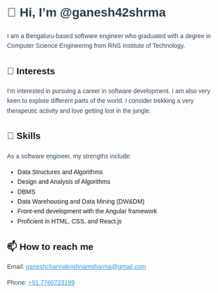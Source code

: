 <!DOCTYPE html>
<html lang="en">
<head>
  <meta charset="UTF-8">
  <meta name="viewport" content="width=device-width, initial-scale=1.0">
  <style>
    body {
      font-family: Arial, sans-serif;
      line-height: 1.6;
    }
    .container {
      max-width: 800px;
      margin: auto;
      padding: 20px;
    }
    h1 {
      color: #2c3e50;
    }
    p {
      color: #34495e;
    }
    a {
      color: #3498db;
    }
  </style>
</head>
<body>
  <div class="container">
    <h1>👋 Hi, I’m @ganesh42shrma</h1>
    <p>I am a Bengaluru-based software engineer who graduated with a degree in Computer Science Engineering from RNS Institute of Technology.</p>
    <h2>👀 Interests</h2>
    <p>I’m interested in pursuing a career in software development. I am also very keen to explore different parts of the world. I consider trekking a very therapeutic activity and love getting lost in the jungle.</p>
    <h2>🌱 Skills</h2>
    <p>As a software engineer, my strengths include:</p>
    <ul>
      <li>Data Structures and Algorithms</li>
      <li>Design and Analysis of Algorithms</li>
      <li>DBMS</li>
      <li>Data Warehousing and Data Mining (DW&DM)</li>
      <li>Front-end development with the Angular framework</li>
      <li>Proficient in HTML, CSS, and React.js</li>
    </ul>
    <h2>📫 How to reach me</h2>
    <p>Email: <a href="mailto:ganeshchannakrishnamsharma@gmail.com">ganeshchannakrishnamsharma@gmail.com</a></p>
    <p>Phone: <a href="tel:+917760723199">+91 7760723199</a></p>
  </div>
</body>
</html>
